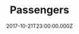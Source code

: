 ---
title: "Passengers"
year: 2016
date: 2017-10-21T23:00:00.000Z
permalink: /almanac/movies/2017-10-22-passengers/index.html
rating: 3
tmdbid: 274870
---